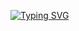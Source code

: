 [![Typing SVG](https://readme-typing-svg.demolab.com?font=Fira+Code&pause=1000&width=435&lines=%F0%9F%91%8B%2C+I+am+Jozef.;%E2%9A%A1%EF%B8%8FEveryday+learning+new+stuff.%F0%9F%A7%A0)](https://git.io/typing-svg)



<!--

### Hi there 👋
**JozeFons/JozeFons** is a ✨ _special_ ✨ repository because its `README.md` (this file) appears on your GitHub profile.

Here are some ideas to get you started:

- 🔭 I’m currently working on ...
- 🌱 I’m currently learning ...
- 👯 I’m looking to collaborate on ...
- 🤔 I’m looking for help with ...
- 💬 Ask me about ...
- 📫 How to reach me: ...
- 😄 Pronouns: ...
- ⚡ Fun fact: ...
-->
